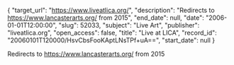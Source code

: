 {
  "target_url": "https://www.liveatlica.org/", 
  "description": "Redirects to https://www.lancasterarts.org/ from 2015", 
  "end_date": null, 
  "date": "2006-01-01T12:00:00", 
  "slug": 52033, 
  "subject": "Live Art", 
  "publisher": "liveatlica.org", 
  "open_access": false, 
  "title": "Live at LICA", 
  "record_id": "20060101T120000/HsvCbsFooKAptLNsTPf+uA==", 
  "start_date": null
}

Redirects to https://www.lancasterarts.org/ from 2015